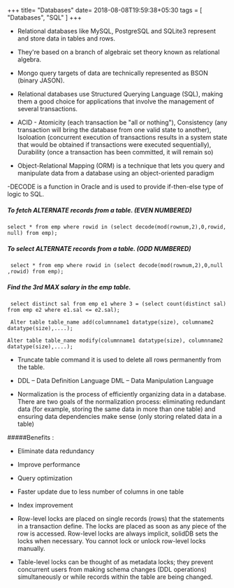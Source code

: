 +++
title= "Databases"
date= 2018-08-08T19:59:38+05:30
tags = [
    "Databases",
    "SQL"
   ]
+++

- Relational databases like MySQL, PostgreSQL and SQLite3 represent and store data in tables and rows. 

- They're based on a branch of algebraic set theory known as relational algebra.

- Mongo query targets of data are technically represented as BSON (binary JASON).

- Relational databases use Structured Querying Language (SQL), making them a good choice for applications that involve the management of several 
transactions. 

- ACID -  Atomicity (each transaction be "all or nothing"), Consistency (any transaction will bring the database from one valid state to another), Isoloation (concurrent execution of transactions results in a system state that would be obtained if transactions were executed sequentially), Durability (once a transaction has been committed, it will remain so)

- Object-Relational Mapping (ORM) is a technique that lets you query and manipulate data from a database using an object-oriented paradigm



-DECODE is a function in Oracle and is used to provide if-then-else type of logic to SQL.


##### To fetch ALTERNATE records from a table. (EVEN NUMBERED)

```select * from emp where rowid in (select decode(mod(rownum,2),0,rowid, null) from emp);```

##### To select ALTERNATE records from a table. (ODD NUMBERED)
``` select * from emp where rowid in (select decode(mod(rownum,2),0,null ,rowid) from emp);```

##### Find the 3rd MAX salary in the emp table.
``` select distinct sal from emp e1 where 3 = (select count(distinct sal) from emp e2 where e1.sal <= e2.sal);```

``` Alter table table_name add(columnname1 datatype(size), columname2 datatype(size),....);```

```Alter table table_name modify(columnname1 datatype(size), columnname2 datatype(size),....);```

- Truncate table command it is used to delete all rows permanently from the table.


- DDL – Data Definition Language
DML – Data Manipulation Language


- Normalization is the process of efficiently organizing data in a database. There are two goals of the normalization process: eliminating redundant data (for example, storing the same data in more than one table) and ensuring data dependencies make sense (only storing related data in a table)

#####Benefits :
-  Eliminate data redundancy
- Improve performance
- Query optimization
- Faster update due to less number of columns in one table
- Index improvement



- Row-level locks are placed on single records (rows) that the statements in a transaction define. The locks are placed as soon as any piece of the row is accessed.
Row-level locks are always implicit, solidDB sets the locks when necessary. You cannot lock or unlock row-level locks manually.

- Table-level locks can be thought of as metadata locks; they prevent concurrent users from making schema changes (DDL operations) simultaneously or while records within the table are being changed.